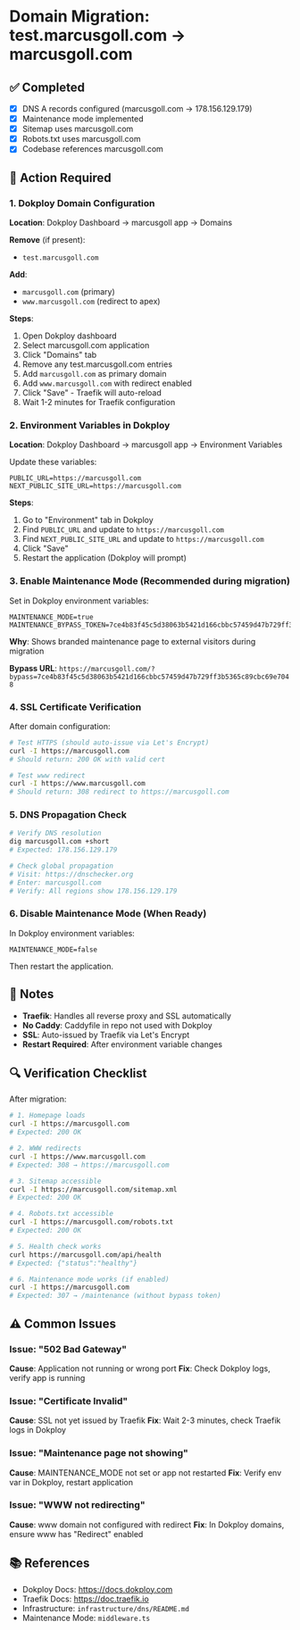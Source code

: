 # Domain Migration: test.marcusgoll.com → marcusgoll.com

## ✅ Completed

- [x] DNS A records configured (marcusgoll.com → 178.156.129.179)
- [x] Maintenance mode implemented
- [x] Sitemap uses marcusgoll.com
- [x] Robots.txt uses marcusgoll.com
- [x] Codebase references marcusgoll.com

## 🎯 Action Required

### 1. Dokploy Domain Configuration

**Location**: Dokploy Dashboard → marcusgoll app → Domains

**Remove** (if present):
- `test.marcusgoll.com`

**Add**:
- `marcusgoll.com` (primary)
- `www.marcusgoll.com` (redirect to apex)

**Steps**:
1. Open Dokploy dashboard
2. Select marcusgoll.com application
3. Click "Domains" tab
4. Remove any test.marcusgoll.com entries
5. Add `marcusgoll.com` as primary domain
6. Add `www.marcusgoll.com` with redirect enabled
7. Click "Save" - Traefik will auto-reload
8. Wait 1-2 minutes for Traefik configuration

### 2. Environment Variables in Dokploy

**Location**: Dokploy Dashboard → marcusgoll app → Environment Variables

Update these variables:
```
PUBLIC_URL=https://marcusgoll.com
NEXT_PUBLIC_SITE_URL=https://marcusgoll.com
```

**Steps**:
1. Go to "Environment" tab in Dokploy
2. Find `PUBLIC_URL` and update to `https://marcusgoll.com`
3. Find `NEXT_PUBLIC_SITE_URL` and update to `https://marcusgoll.com`
4. Click "Save"
5. Restart the application (Dokploy will prompt)

### 3. Enable Maintenance Mode (Recommended during migration)

Set in Dokploy environment variables:
```
MAINTENANCE_MODE=true
MAINTENANCE_BYPASS_TOKEN=7ce4b83f45c5d38063b5421d166cbbc57459d47b729ff3b5365c89cbc69e7048
```

**Why**: Shows branded maintenance page to external visitors during migration

**Bypass URL**: `https://marcusgoll.com/?bypass=7ce4b83f45c5d38063b5421d166cbbc57459d47b729ff3b5365c89cbc69e7048`

### 4. SSL Certificate Verification

After domain configuration:
```bash
# Test HTTPS (should auto-issue via Let's Encrypt)
curl -I https://marcusgoll.com
# Should return: 200 OK with valid cert

# Test www redirect
curl -I https://www.marcusgoll.com
# Should return: 308 redirect to https://marcusgoll.com
```

### 5. DNS Propagation Check

```bash
# Verify DNS resolution
dig marcusgoll.com +short
# Expected: 178.156.129.179

# Check global propagation
# Visit: https://dnschecker.org
# Enter: marcusgoll.com
# Verify: All regions show 178.156.129.179
```

### 6. Disable Maintenance Mode (When Ready)

In Dokploy environment variables:
```
MAINTENANCE_MODE=false
```

Then restart the application.

## 📝 Notes

- **Traefik**: Handles all reverse proxy and SSL automatically
- **No Caddy**: Caddyfile in repo not used with Dokploy
- **SSL**: Auto-issued by Traefik via Let's Encrypt
- **Restart Required**: After environment variable changes

## 🔍 Verification Checklist

After migration:

```bash
# 1. Homepage loads
curl -I https://marcusgoll.com
# Expected: 200 OK

# 2. WWW redirects
curl -I https://www.marcusgoll.com  
# Expected: 308 → https://marcusgoll.com

# 3. Sitemap accessible
curl -I https://marcusgoll.com/sitemap.xml
# Expected: 200 OK

# 4. Robots.txt accessible
curl -I https://marcusgoll.com/robots.txt
# Expected: 200 OK

# 5. Health check works
curl https://marcusgoll.com/api/health
# Expected: {"status":"healthy"}

# 6. Maintenance mode works (if enabled)
curl -I https://marcusgoll.com
# Expected: 307 → /maintenance (without bypass token)
```

## ⚠️ Common Issues

### Issue: "502 Bad Gateway"
**Cause**: Application not running or wrong port
**Fix**: Check Dokploy logs, verify app is running

### Issue: "Certificate Invalid"
**Cause**: SSL not yet issued by Traefik
**Fix**: Wait 2-3 minutes, check Traefik logs in Dokploy

### Issue: "Maintenance page not showing"
**Cause**: MAINTENANCE_MODE not set or app not restarted
**Fix**: Verify env var in Dokploy, restart application

### Issue: "WWW not redirecting"
**Cause**: www domain not configured with redirect
**Fix**: In Dokploy domains, ensure www has "Redirect" enabled

## 📚 References

- Dokploy Docs: https://docs.dokploy.com
- Traefik Docs: https://doc.traefik.io
- Infrastructure: `infrastructure/dns/README.md`
- Maintenance Mode: `middleware.ts`
